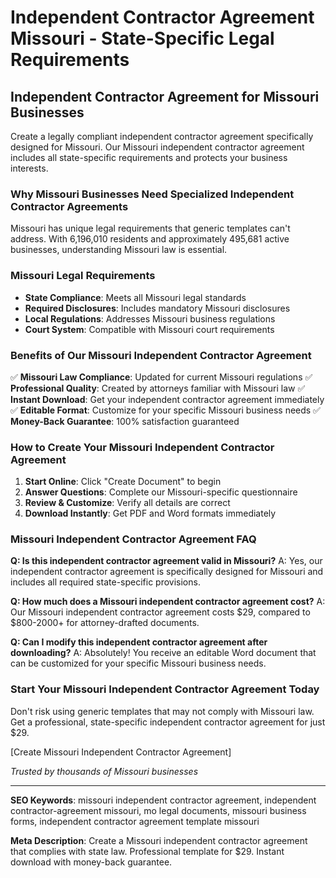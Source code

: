 # Independent Contractor Agreement Missouri - State-Specific Legal Requirements

## Independent Contractor Agreement for Missouri Businesses

Create a legally compliant independent contractor agreement specifically designed for Missouri. Our Missouri independent contractor agreement includes all state-specific requirements and protects your business interests.

### Why Missouri Businesses Need Specialized Independent Contractor Agreements

Missouri has unique legal requirements that generic templates can't address. With 6,196,010 residents and approximately 495,681 active businesses, understanding Missouri law is essential.

### Missouri Legal Requirements

- **State Compliance**: Meets all Missouri legal standards
- **Required Disclosures**: Includes mandatory Missouri disclosures
- **Local Regulations**: Addresses Missouri business regulations
- **Court System**: Compatible with Missouri court requirements

### Benefits of Our Missouri Independent Contractor Agreement

✅ **Missouri Law Compliance**: Updated for current Missouri regulations
✅ **Professional Quality**: Created by attorneys familiar with Missouri law
✅ **Instant Download**: Get your independent contractor agreement immediately
✅ **Editable Format**: Customize for your specific Missouri business needs
✅ **Money-Back Guarantee**: 100% satisfaction guaranteed

### How to Create Your Missouri Independent Contractor Agreement

1. **Start Online**: Click "Create Document" to begin
2. **Answer Questions**: Complete our Missouri-specific questionnaire
3. **Review & Customize**: Verify all details are correct
4. **Download Instantly**: Get PDF and Word formats immediately

### Missouri Independent Contractor Agreement FAQ

**Q: Is this independent contractor agreement valid in Missouri?**
A: Yes, our independent contractor agreement is specifically designed for Missouri and includes all required state-specific provisions.

**Q: How much does a Missouri independent contractor agreement cost?**
A: Our Missouri independent contractor agreement costs $29, compared to $800-2000+ for attorney-drafted documents.

**Q: Can I modify this independent contractor agreement after downloading?**
A: Absolutely! You receive an editable Word document that can be customized for your specific Missouri business needs.

### Start Your Missouri Independent Contractor Agreement Today

Don't risk using generic templates that may not comply with Missouri law. Get a professional, state-specific independent contractor agreement for just $29.

[Create Missouri Independent Contractor Agreement]

_Trusted by thousands of Missouri businesses_

---

**SEO Keywords**: missouri independent contractor agreement, independent contractor-agreement missouri, mo legal documents, missouri business forms, independent contractor agreement template missouri

**Meta Description**: Create a Missouri independent contractor agreement that complies with state law. Professional template for $29. Instant download with money-back guarantee.
